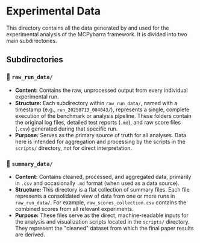 # Experimental Data

This directory contains all the data generated by and used for the experimental analysis of the MCPybarra framework. It is divided into two main subdirectories.

## Subdirectories

### 📂 `raw_run_data/`

- **Content:** Contains the raw, unprocessed output from every individual experimental run.
- **Structure:** Each subdirectory within `raw_run_data/`, named with a timestamp (e.g., `run_20250713_004043/`), represents a single, complete execution of the benchmark or analysis pipeline. These folders contain the original log files, detailed test reports (`.md`), and raw score files (`.csv`) generated during that specific run.
- **Purpose:** Serves as the primary source of truth for all analyses. Data here is intended for aggregation and processing by the scripts in the `scripts/` directory, not for direct interpretation.

### 📂 `summary_data/`

- **Content:** Contains cleaned, processed, and aggregated data, primarily in `.csv` and occasionally `.md` format (when used as a data source).
- **Structure:** This directory is a flat collection of summary files. Each file represents a consolidated view of data from one or more runs in `raw_run_data/`. For example, `raw_scores_collection.csv` contains the combined scores from all relevant experiments.
- **Purpose:** These files serve as the direct, machine-readable inputs for the analysis and visualization scripts located in the `scripts/` directory. They represent the "cleaned" dataset from which the final paper results are derived.
